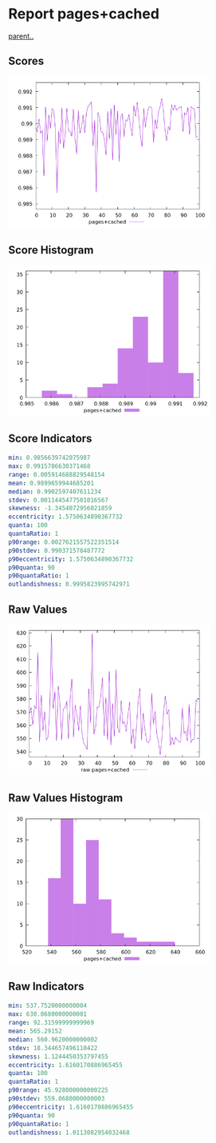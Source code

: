 # Report pages+cached

[parent..](./..)  


## Scores

![score](./score.png)  

## Score Histogram

![hist](./hist.png)  

## Score Indicators

```yaml
min: 0.9856639742075987
max: 0.9915786630371468
range: 0.005914688829548154
mean: 0.9899659944685201
median: 0.9902597407611234
stdev: 0.0011445477501016567
skewness: -1.3454072956021859
eccentricity: 1.5750634890367732
quanta: 100
quantaRatio: 1
p90range: 0.0027621557522351514
p90stdev: 0.990371578487772
p90eccentricity: 1.5750634890367732
p90quanta: 90
p90quantaRatio: 1
outlandishness: 0.9995823995742971

```

## Raw Values

![raw](./raw.png)  

## Raw Values Histogram

![raw hist](./raw_hist.png)  

## Raw Indicators

```yaml
min: 537.7520000000004
max: 630.0680000000001
range: 92.31599999999969
mean: 565.29152
median: 560.9620000000002
stdev: 18.344657496110422
skewness: 1.1244450353797455
eccentricity: 1.6160170886965455
quanta: 100
quantaRatio: 1
p90range: 45.928000000000225
p90stdev: 559.0680000000003
p90eccentricity: 1.6160170886965455
p90quanta: 90
p90quantaRatio: 1
outlandishness: 1.0113082954032468

```

<style>
  img {
    max-width: 80%;
  }
</style>
      
